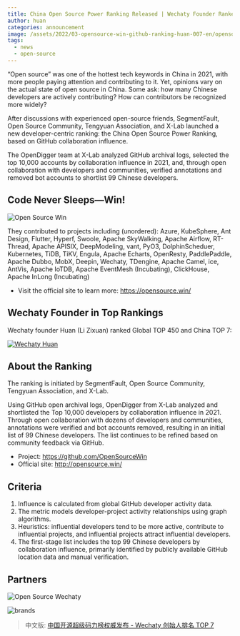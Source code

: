 ```yaml
---
title: China Open Source Power Ranking Released | Wechaty Founder Ranked TOP 7
author: huan
categories: announcement
image: /assets/2022/03-opensource-win-github-ranking-huan-007-en/opensource-super-mario.webp
tags:
  - news
  - open-source
---
```


“Open source” was one of the hottest tech keywords in China in 2021, with more people paying attention and contributing to it. Yet, opinions vary on the actual state of open source in China. Some ask: how many Chinese developers are actively contributing? How can contributors be recognized more widely?

After discussions with experienced open-source friends, SegmentFault, Open Source Community, Tengyuan Association, and X-Lab launched a new developer-centric ranking: the China Open Source Power Ranking, based on GitHub collaboration influence.

The OpenDigger team at X-Lab analyzed GitHub archival logs, selected the top 10,000 accounts by collaboration influence in 2021, and, through open collaboration with developers and communities, verified annotations and removed bot accounts to shortlist 99 Chinese developers.

## Code Never Sleeps—Win!

![Open Source Win](/assets/2022/03-opensource-win-github-ranking-huan-007-en/winners.webp)

They contributed to projects including (unordered): Azure, KubeSphere, Ant Design, Flutter, Hyperf, Swoole, Apache SkyWalking, Apache Airflow, RT-Thread, Apache APISIX, DeepModeling, vant, PyO3, DolphinScheduer, Kubernetes, TiDB, TiKV, Engula, Apache Echarts, OpenResty, PaddlePaddle, Apache Dubbo, MobX, Deepin, Wechaty, TDengine, Apache Camel, ice, AntVis, Apache IoTDB, Apache EventMesh (Incubating), ClickHouse, Apache InLong (Incubating)

- Visit the official site to learn more: <https://opensource.win/>

## Wechaty Founder in Top Rankings

Wechaty founder Huan (Li Zixuan) ranked Global TOP 450 and China TOP 7:

[![Wechaty Huan](/assets/2022/03-opensource-win-github-ranking-huan-007-en/opensource-win-huan.webp)](https://opensource.win/huan)

## About the Ranking

The ranking is initiated by SegmentFault, Open Source Community, Tengyuan Association, and X-Lab.

Using GitHub open archival logs, OpenDigger from X-Lab analyzed and shortlisted the Top 10,000 developers by collaboration influence in 2021. Through open collaboration with dozens of developers and communities, annotations were verified and bot accounts removed, resulting in an initial list of 99 Chinese developers. The list continues to be refined based on community feedback via GitHub.

- Project: <https://github.com/OpenSourceWin>
- Official site: <http://opensource.win/>

## Criteria

1. Influence is calculated from global GitHub developer activity data.
1. The metric models developer-project activity relationships using graph algorithms.
1. Heuristics: influential developers tend to be more active, contribute to influential projects, and influential projects attract influential developers.
1. The first-stage list includes the top 99 Chinese developers by collaboration influence, primarily identified by publicly available GitHub location data and manual verification.

## Partners

![Open Source Wechaty](/assets/2022/03-opensource-win-github-ranking-huan-007-en/cover.webp)

![brands](/assets/2022/03-opensource-win-github-ranking-huan-007-en/brands.webp)

> 中文版: [中国开源超级码力榜权威发布 - Wechaty 创始人排名 TOP 7](/2022/03/03/opensource-win-github-ranking-huan-007/)
